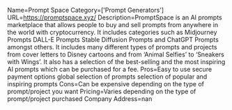 Name=Prompt Space
Category=['Prompt Generators']
URL=https://promptspace.xyz/
Description=PromptSpace is an AI prompts marketplace that allows people to buy and sell prompts from anywhere in the world with cryptocurrency. It includes categories such as Midjourney Prompts DALL-E Prompts Stable Diffusion Prompts and ChatGPT Prompts amongst others. It includes many different types of prompts and projects from cover letters to Disney cartoons and from ‘Animal Selfies’ to ‘Sneakers with Wings’. It also has a selection of the best-selling and the most inspiring AI prompts which can be purchased for a fee.
Pros=Easy to use secure payment options global selection of prompts selection of popular and inspiring prompts
Cons=Can be expensive depending on the type of prompt/project you want
Pricing=Varies depending on the type of prompt/project purchased
Company Address=nan
